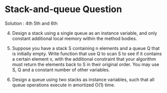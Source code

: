 # Stack-and-queue Question 

Solution : 4th 5th and 6th 

4. Design a stack using a single queue as an instance variable, and only constant additional local
memory within the method bodies.

5.  Suppose you have a stack S containing n elements and a queue Q that is initially empty. Write
function that use Q to scan S to see if it contains a certain element x, with the additional
constraint that your algorithm must return the elements back to S in their original order. You
may use S, Q and a constant number of other variables.

6.    Design a queue using two stacks as instance variables, such that all queue operations execute
in amortized O(1) time.
